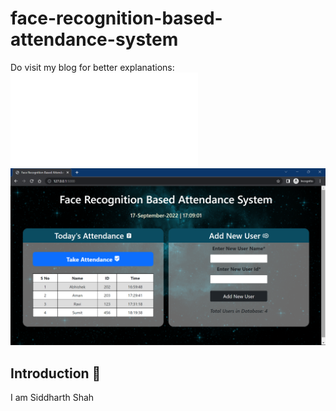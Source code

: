 # face-recognition-based-attendance-system  

Do visit my blog for better explanations:
![SVECTOR](www.svector.co.in)
![Face Recognition Based Attendance System](ss.png)
## Introduction 👋
I am Siddharth Shah
